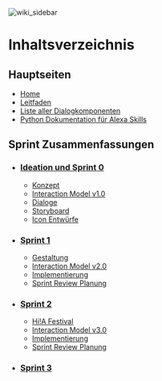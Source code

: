 
![wiki_sidebar](https://user-images.githubusercontent.com/85286401/142630392-beaf9dcd-207c-492d-aaf1-0fbeac135153.png)

# Inhaltsverzeichnis

## Hauptseiten
* [Home](https://github.com/ID-Start-Winter21/start-team-10/wiki)
* [Leitfaden](https://github.com/ID-Start-Winter21/start-team-10/wiki/Team-Leitfaden)
* [Liste aller Dialogkomponenten](https://github.com/ID-Start-Winter21/start-team-10/wiki/Liste-aller-Dialogkomponenten)
* [Python Dokumentation für Alexa Skills](https://github.com/ID-Start-Winter21/start-team-10/wiki/Python-Dokumentation-f%C3%BCr-Alexa-Skills)
## Sprint Zusammenfassungen
* ### [Ideation und Sprint 0](https://github.com/ID-Start-Winter21/start-team-10/wiki/Ideation-und-Sprint-0)
  * [Konzept](https://github.com/ID-Start-Winter21/start-team-10/wiki/Ideation-und-Sprint-0#konzept)
  * [Interaction Model v1.0](https://github.com/ID-Start-Winter21/start-team-10/wiki/Ideation-und-Sprint-0#interaction-model-v10)
  * [Dialoge](https://github.com/ID-Start-Winter21/start-team-10/wiki/Ideation-und-Sprint-0#dialoge)
  * [Storyboard](https://github.com/ID-Start-Winter21/start-team-10/wiki/Ideation-und-Sprint-0#storyboard-v10)
  * [Icon Entwürfe](https://github.com/ID-Start-Winter21/start-team-10/wiki/Ideation-und-Sprint-0#icon-entw%C3%BCrfe)
* ### [Sprint 1](https://github.com/ID-Start-Winter21/start-team-10/wiki/Sprint-1)
  * [Gestaltung](https://github.com/ID-Start-Winter21/start-team-10/wiki/Sprint-1#gestaltung)
  * [Interaction Model v2.0](https://github.com/ID-Start-Winter21/start-team-10/wiki/Sprint-1#interaction-model-v20)
  * [Implementierung](https://github.com/ID-Start-Winter21/start-team-10/wiki/Sprint-1#implementierung)
  * [Sprint Review Planung](https://github.com/ID-Start-Winter21/start-team-10/wiki/Sprint-1#sprint-review-planung)
* ### [Sprint 2](https://github.com/ID-Start-Winter21/start-team-10/wiki/Sprint-2)
  * [Hi!A Festival](https://github.com/ID-Start-Winter21/start-team-10/wiki/Sprint-2#hia-festival)
  * [Interaction Model v3.0](https://github.com/ID-Start-Winter21/start-team-10/wiki/Sprint-2#interaction-model-v30)
  * [Implementierung](https://github.com/ID-Start-Winter21/start-team-10/wiki/Sprint-2#implementierung)
  * [Sprint Review Planung](https://github.com/ID-Start-Winter21/start-team-10/wiki/Sprint-2#sprint-review-planung)
* ### [Sprint 3](https://github.com/ID-Start-Winter21/start-team-10/wiki/Sprint-3)
<br>


